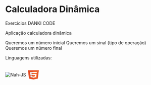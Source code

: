 # Calculadora Dinâmica

Exercicios DANKI CODE

Aplicação calculadora dinâmica

Queremos um número inicial
Queremos um sinal (tipo de operação)
Queremos um número final


Linguagens utilizadas:

<div style="display: inline_block"><br>

<img align="center" alt="Nah-JS" height="30" width="40" src="https://cdn.jsdelivr.net/gh/devicons/devicon/icons/javascript/javascript-original.svg">
<img align="center" alt="Nah-HTML" height="30" width="40" src="https://raw.githubusercontent.com/devicons/devicon/master/icons/html5/html5-original.svg">
